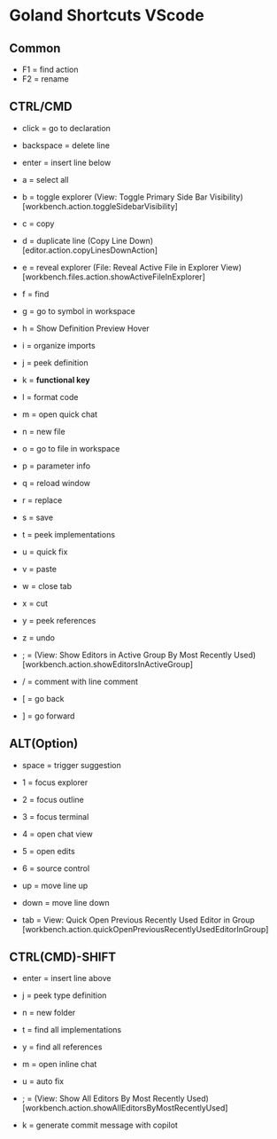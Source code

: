 # Goland Shortcuts VScode

## Common

- F1 = find action
- F2 = rename

## CTRL/CMD

- click = go to declaration
- backspace = delete line
- enter = insert line below

- a = select all
- b = toggle explorer (View: Toggle Primary Side Bar Visibility) [workbench.action.toggleSidebarVisibility]
- c = copy
- d = duplicate line (Copy Line Down) [editor.action.copyLinesDownAction]
- e = reveal explorer (File: Reveal Active File in Explorer View) [workbench.files.action.showActiveFileInExplorer]
- f = find
- g = go to symbol in workspace
- h = Show Definition Preview Hover
- i = organize imports
- j = peek definition
- k = **functional key**
- l = format code
- m = open quick chat
- n = new file
- o = go to file in workspace
- p = parameter info
- q = reload window
- r = replace
- s = save
- t = peek implementations
- u = quick fix
- v = paste
- w = close tab
- x = cut
- y = peek references
- z = undo
- ; = (View: Show Editors in Active Group By Most Recently Used) [workbench.action.showEditorsInActiveGroup]

- / = comment with line comment
- [ = go back
- ] = go forward

## ALT(Option)

- space = trigger suggestion

- 1 = focus explorer
- 2 = focus outline
- 3 = focus terminal
- 4 = open chat view
- 5 = open edits
- 6 = source control

- up = move line up
- down = move line down
- tab = View: Quick Open Previous Recently Used Editor in Group [workbench.action.quickOpenPreviousRecentlyUsedEditorInGroup]

## CTRL(CMD)-SHIFT

- enter = insert line above

- j = peek type definition
- n = new folder
- t = find all implementations
- y = find all references
- m = open inline chat
- u = auto fix
- ; = (View: Show All Editors By Most Recently Used) [workbench.action.showAllEditorsByMostRecentlyUsed]
- k = generate commit message with copilot
